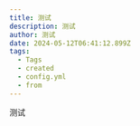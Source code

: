 ```yaml
---
title: 测试
description: 测试
author: 测试
date: 2024-05-12T06:41:12.899Z
tags:
  - Tags
  - created
  - config.yml
  - from
---
```

测试
